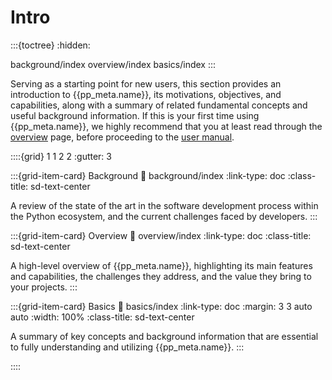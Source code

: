 # Intro

:::{toctree}
:hidden:

background/index
overview/index
basics/index
:::


Serving as a starting point for new users,
this section provides an introduction to
{{pp_meta.name}}, its motivations, objectives, and capabilities,
along with a summary of related fundamental concepts and useful background information.
If this is your first time using {{pp_meta.name}},
we highly recommend that you at least read through the [overview](overview/index.md) page,
before proceeding to the [user manual](../manual/index.md).

::::{grid} 1 1 2 2
:gutter: 3

:::{grid-item-card} Background
:link: background/index
:link-type: doc
:class-title: sd-text-center

A review of the state of the art in the software development process
within the Python ecosystem, and the current challenges faced by developers.
:::

:::{grid-item-card} Overview
:link: overview/index
:link-type: doc
:class-title: sd-text-center

A high-level overview of {{pp_meta.name}},
highlighting its main features and capabilities,
the challenges they address, and the value they bring to your projects.
:::

:::{grid-item-card} Basics
:link: basics/index
:link-type: doc
:margin: 3 3 auto auto
:width: 100%
:class-title: sd-text-center

A summary of key concepts and background information
that are essential to fully understanding and utilizing {{pp_meta.name}}.
:::

::::